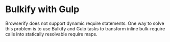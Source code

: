 # Bulkify with Gulp
Browserify does not support dynamic require statements. One way to solve this problem is to use Bulkify and Gulp tasks
to transform inline bulk-require calls into statically resolvable require maps.